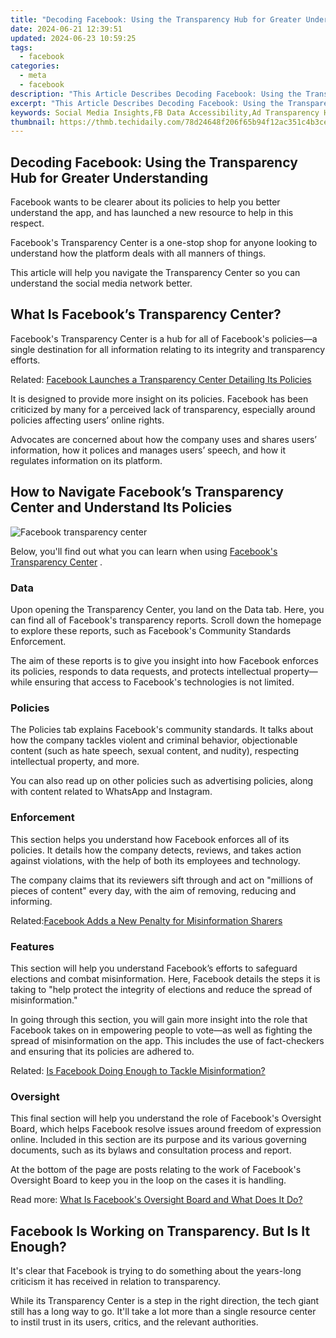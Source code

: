 ```yaml
---
title: "Decoding Facebook: Using the Transparency Hub for Greater Understanding"
date: 2024-06-21 12:39:51
updated: 2024-06-23 10:59:25
tags:
  - facebook
categories:
  - meta
  - facebook
description: "This Article Describes Decoding Facebook: Using the Transparency Hub for Greater Understanding"
excerpt: "This Article Describes Decoding Facebook: Using the Transparency Hub for Greater Understanding"
keywords: Social Media Insights,FB Data Accessibility,Ad Transparency Hub,Online Platform Learning,Digital Facebook Tools,Privacy Control Guide,Marketing Strategy Hub
thumbnail: https://thmb.techidaily.com/78d24648f206f65b94f12ac351c4b3ce727b02ece4c292665e0f6b95fb5f60be.jpg
---
```


## Decoding Facebook: Using the Transparency Hub for Greater Understanding

 Facebook wants to be clearer about its policies to help you better understand the app, and has launched a new resource to help in this respect.

 Facebook's Transparency Center is a one-stop shop for anyone looking to understand how the platform deals with all manners of things.

 This article will help you navigate the Transparency Center so you can understand the social media network better.

## What Is Facebook’s Transparency Center?

 Facebook's Transparency Center is a hub for all of Facebook's policies—a single destination for all information relating to its integrity and transparency efforts.

 Related: [Facebook Launches a Transparency Center Detailing Its Policies](https://www.makeuseof.com/facebook-launches-transparency-center-explaining-policies/)

 It is designed to provide more insight on its policies. Facebook has been criticized by many for a perceived lack of transparency, especially around policies affecting users’ online rights.

 Advocates are concerned about how the company uses and shares users’ information, how it polices and manages users’ speech, and how it regulates information on its platform.

## How to Navigate Facebook’s Transparency Center and Understand Its Policies

![Facebook transparency center](https://static1.makeuseofimages.com/wordpress/wp-content/uploads/2021/06/facebook-transparency-1.jpg)

 Below, you'll find out what you can learn when using [Facebook's Transparency Center](https://transparency.fb.com/data/) .

### Data

 Upon opening the Transparency Center, you land on the Data tab. Here, you can find all of Facebook's transparency reports. Scroll down the homepage to explore these reports, such as Facebook's Community Standards Enforcement.

 The aim of these reports is to give you insight into how Facebook enforces its policies, responds to data requests, and protects intellectual property—while ensuring that access to Facebook's technologies is not limited.

### Policies

 The Policies tab explains Facebook's community standards. It talks about how the company tackles violent and criminal behavior, objectionable content (such as hate speech, sexual content, and nudity), respecting intellectual property, and more.

 You can also read up on other policies such as advertising policies, along with content related to WhatsApp and Instagram.

### Enforcement

 This section helps you understand how Facebook enforces all of its policies. It details how the company detects, reviews, and takes action against violations, with the help of both its employees and technology.

 The company claims that its reviewers sift through and act on "millions of pieces of content" every day, with the aim of removing, reducing and informing.

 Related:[Facebook Adds a New Penalty for Misinformation Sharers](https://www.makeuseof.com/facebook-adds-new-penalty-misinformation-sharers/ "Facebook Adds a New Penalty for Misinformation Sharers")

### Features

 This section will help you understand Facebook’s efforts to safeguard elections and combat misinformation. Here, Facebook details the steps it is taking to "help protect the integrity of elections and reduce the spread of misinformation."

 In going through this section, you will gain more insight into the role that Facebook takes on in empowering people to vote—as well as fighting the spread of misinformation on the app. This includes the use of fact-checkers and ensuring that its policies are adhered to.

 Related: [Is Facebook Doing Enough to Tackle Misinformation?](https://www.makeuseof.com/is-facebook-doing-enough-misinformation/)

### Oversight

 This final section will help you understand the role of Facebook's Oversight Board, which helps Facebook resolve issues around freedom of expression online. Included in this section are its purpose and its various governing documents, such as its bylaws and consultation process and report.

 At the bottom of the page are posts relating to the work of Facebook's Oversight Board to keep you in the loop on the cases it is handling.

 Read more: [What Is Facebook's Oversight Board and What Does It Do?](https://www.makeuseof.com/what-is-facebook-oversight-board/)

## Facebook Is Working on Transparency. But Is It Enough?

 It's clear that Facebook is trying to do something about the years-long criticism it has received in relation to transparency.

 While its Transparency Center is a step in the right direction, the tech giant still has a long way to go. It'll take a lot more than a single resource center to instil trust in its users, critics, and the relevant authorities.


<ins class="adsbygoogle"
     style="display:block"
     data-ad-format="autorelaxed"
     data-ad-client="ca-pub-7571918770474297"
     data-ad-slot="1223367746"></ins>



<ins class="adsbygoogle"
     style="display:block"
     data-ad-client="ca-pub-7571918770474297"
     data-ad-slot="8358498916"
     data-ad-format="auto"
     data-full-width-responsive="true"></ins>
